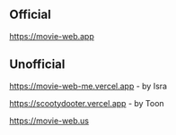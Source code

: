 ## Official

https://movie-web.app

## Unofficial

https://movie-web-me.vercel.app - by Isra

https://scootydooter.vercel.app - by Toon

https://movie-web.us
